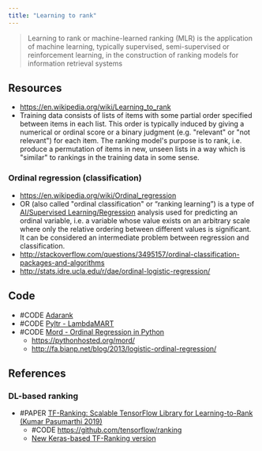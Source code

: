 ```yaml
---
title: "Learning to rank"
---
```


> Learning to rank or machine-learned ranking (MLR) is the application of machine learning, typically supervised, semi-supervised or reinforcement learning, in the construction of ranking models for information retrieval systems

## Resources
- https://en.wikipedia.org/wiki/Learning_to_rank
- Training data consists of lists of items with some partial order specified between items in each list. This order is typically induced by giving a numerical or ordinal score or a binary judgment (e.g. "relevant" or "not relevant") for each item. The ranking model's purpose is to rank, i.e. produce a permutation of items in new, unseen lists in a way which is "similar" to rankings in the training data in some sense.

### Ordinal regression (classification)
- https://en.wikipedia.org/wiki/Ordinal_regression
- OR (also called "ordinal classification" or “ranking learning”) is a type of [AI/Supervised Learning/Regression](AI/Supervised%20Learning/Regression.md) analysis used for predicting an ordinal variable, i.e. a variable whose value exists on an arbitrary scale where only the relative ordering between different values is significant. It can be considered an intermediate problem between regression and classification.
- http://stackoverflow.com/questions/3495157/ordinal-classification-packages-and-algorithms
- http://stats.idre.ucla.edu/r/dae/ordinal-logistic-regression/

## Code
- #CODE [Adarank](https://github.com/rueycheng/AdaRank)
- #CODE [Pyltr - LambdaMART](https://github.com/jma127/pyltr)
- #CODE [Mord - Ordinal Regression in Python](https://github.com/fabianp/mord)
	- https://pythonhosted.org/mord/
	- http://fa.bianp.net/blog/2013/logistic-ordinal-regression/

## References
### DL-based ranking
- #PAPER [TF-Ranking: Scalable TensorFlow Library for Learning-to-Rank (Kumar Pasumarthi 2019)](https://research.google/pubs/pub48160/)
	- #CODE https://github.com/tensorflow/ranking
	- [New Keras-based TF-Ranking version](https://ai.googleblog.com/2021/07/advances-in-tf-ranking.html)
